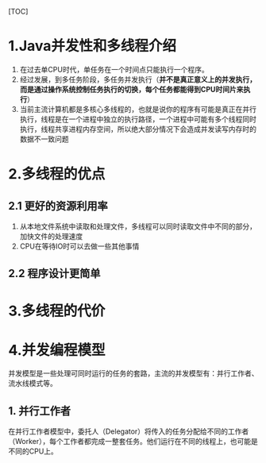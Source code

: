 [TOC]

# 1.Java并发性和多线程介绍

1. 在过去单CPU时代，单任务在一个时间点只能执行一个程序。
2. 经过发展，到多任务阶段，多任务并发执行（**并不是真正意义上的并发执行，而是通过操作系统控制任务执行的切换，每个任务都能得到CPU时间片来执行**）
3. 当前主流计算机都是多核心多线程的，也就是说你的程序有可能是真正在并行执行，线程是在一个进程中独立的执行路径，一个进程中可能有多个线程同时执行，线程共享进程内存空间，所以绝大部分情况下会造成并发读写内存时的数据不一致问题

# 2.多线程的优点

## 2.1 更好的资源利用率

1. 从本地文件系统中读取和处理文件，多线程可以同时读取文件中不同的部分，加快文件的处理速度
2. CPU在等待IO时可以去做一些其他事情

## 2.2 程序设计更简单

# 3.多线程的代价



# 4.并发编程模型

并发模型是一些处理可同时运行的任务的套路，主流的并发模型有：并行工作者、流水线模式等。

## 1. 并行工作者

​	在并行工作者模型中，委托人（Delegator）将传入的任务分配给不同的工作者（Worker），每个工作者都完成一整套任务。他们运行在不同的线程上，也可能是不同的CPU上。

